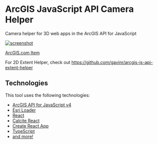 # ArcGIS JavaScript API Camera Helper
Camera helper for 3D web apps in the ArcGIS API for JavaScript

[![screenshot](https://i.imgur.com/KDf46EL.png)](https://arcgis-js-api-camera-helper.gavinr.com/)

[ArcGIS.com Item](http://www.arcgis.com/home/item.html?id=ff66fe595f3d40d88c5c76834825727a)

For 2D Extent Helper, check out https://github.com/gavinr/arcgis-js-api-extent-helper

## Technologies

This tool uses the following technologies:

- [ArcGIS API for JavaScript v4](https://developers.arcgis.com/javascript/)
- [Esri Loader](https://github.com/Esri/esri-loader)
- [React](https://reactjs.org/)
- [Calcite React](https://github.com/Esri/calcite-react)
- [Create React App](https://facebook.github.io/create-react-app/)
- [TypeScript](https://www.typescriptlang.org/)
- [and more!](https://github.com/gavinr/arcgis-js-api-camera-helper/blob/master/package.json#L12)
